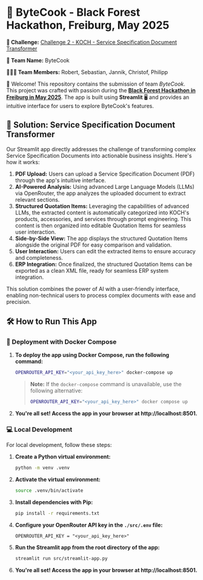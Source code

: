 # 🍳 ByteCook - Black Forest Hackathon, Freiburg, May 2025

**📄 Challenge:** [Challenge 2 - KOCH - Service Specification Document Transformer](https://www.blackforesthackathon.de/challenges-data-decoded/)

**👥 Team Name:** ByteCook

**🧑‍🤝‍🧑 Team Members:** Robert, Sebastian, Jannik, Christof, Philipp

🎉 Welcome! This repository contains the submission of team _ByteCook_. This project was crafted with passion during the **[Black Forest Hackathon in Freiburg in May 2025](https://www.blackforesthackathon.de/may/)**. The app is built using **Streamlit** 🖥️ and provides an intuitive interface for users to explore ByteCook's features.

## 🚀 Solution: Service Specification Document Transformer

Our Streamlit app directly addresses the challenge of transforming complex Service Specification Documents into actionable business insights. Here's how it works:

1. **PDF Upload:** Users can upload a Service Specification Document (PDF) through the app's intuitive interface.
2. **AI-Powered Analysis:** Using advanced Large Language Models (LLMs) via OpenRouter, the app analyzes the uploaded document to extract relevant sections.
3. **Structured Quotation Items:** Leveraging the capabilities of advanced LLMs, the extracted content is automatically categorized into KOCH's products, accessories, and services through prompt engineering. This content is then organized into editable Quotation Items for seamless user interaction.
4. **Side-by-Side View:** The app displays the structured Quotation Items alongside the original PDF for easy comparison and validation.
5. **User Interaction:** Users can edit the extracted items to ensure accuracy and completeness.
6. **ERP Integration:** Once finalized, the structured Quotation Items can be exported as a clean XML file, ready for seamless ERP system integration.

This solution combines the power of AI with a user-friendly interface, enabling non-technical users to process complex documents with ease and precision.

## 🛠️ How to Run This App

### 🚢 Deployment with Docker Compose

1. **To deploy the app using Docker Compose, run the following command:**
   ```bash
   OPENROUTER_API_KEY="<your_api_key_here>" docker-compose up
   ```
   > **Note:** If the `docker-compose` command is unavailable, use the following alternative:
   >
   > ```bash
   > OPENROUTER_API_KEY="<your_api_key_here>" docker compose up
   > ```
2. **You're all set! Access the app in your browser at http://localhost:8501.**

### 💻 Local Development

For local development, follow these steps:

1. **Create a Python virtual environment:**

   ```bash
   python -m venv .venv
   ```

2. **Activate the virtual environment:**

   ```bash
   source .venv/bin/activate
   ```

3. **Install dependencies with Pip:**

   ```bash
   pip install -r requirements.txt
   ```

4. **Configure your OpenRouter API key in the `./src/.env` file:**

   ```env
   OPENROUTER_API_KEY = "<your_api_key_here>"
   ```

5. **Run the Streamlit app from the root directory of the app:**

   ```bash
   streamlit run src/streamlit-app.py
   ```

6. **You're all set! Access the app in your browser at http://localhost:8501.**
